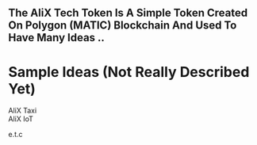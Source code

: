 ## The AliX Tech Token Is A Simple Token Created On Polygon (MATIC) Blockchain And Used To Have Many Ideas ..  
# Sample Ideas (Not Really Described Yet)  
AliX Taxi  
AliX IoT  
  
e.t.c  